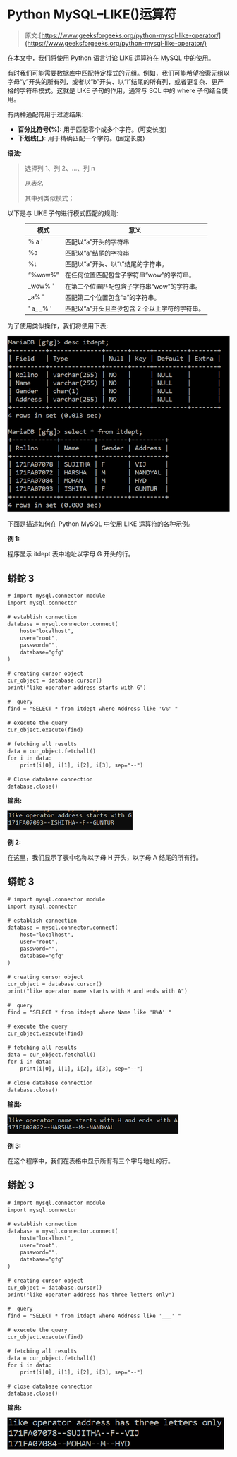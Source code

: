 # Python MySQL–LIKE()运算符

> 原文:[https://www.geeksforgeeks.org/python-mysql-like-operator/](https://www.geeksforgeeks.org/python-mysql-like-operator/)

在本文中，我们将使用 Python 语言讨论 LIKE 运算符在 MySQL 中的使用。

有时我们可能需要数据库中匹配特定模式的元组。例如，我们可能希望检索元组以字母“y”开头的所有列，或者以“b”开头、以“l”结尾的所有列，或者更复杂、更严格的字符串模式。这就是 LIKE 子句的作用，通常与 SQL 中的 where 子句结合使用。

有两种通配符用于过滤结果:

*   **百分比符号(%):** 用于匹配零个或多个字符。(可变长度)
*   **下划线(_):** 用于精确匹配一个字符。(固定长度)

**语法:**

> 选择列 1、列 2、…、列 n
> 
> 从表名
> 
> 其中列类似模式；

以下是与 LIKE 子句进行模式匹配的规则:

<figure class="table">

| 模式 | 意义 |
| --- | --- |
| % a ' | 匹配以“a”开头的字符串 |
| %a | 匹配以“a”结尾的字符串 |
| %t | 匹配以“a”开头、以“t”结尾的字符串。 |
| “%wow%” | 在任何位置匹配包含子字符串“wow”的字符串。 |
| _wow% ' | 在第二个位置匹配包含子字符串“wow”的字符串。 |
| _a% ' | 匹配第二个位置包含“a”的字符串。 |
| ' a_ _% ' | 匹配以“a”开头且至少包含 2 个以上字符的字符串。 |

</figure>

为了使用类似操作，我们将使用下表:

![](img/fa0535e173f5675e0c1d5dcee3bdb74f.png)

下面是描述如何在 Python MySQL 中使用 LIKE 运算符的各种示例。

**例 1:**

程序显示 itdept 表中地址以字母 G 开头的行。

## 蟒蛇 3

```
# import mysql.connector module
import mysql.connector

# establish connection
database = mysql.connector.connect(
    host="localhost",
    user="root",
    password="",
    database="gfg"
)

# creating cursor object
cur_object = database.cursor()
print("like operator address starts with G")

#  query
find = "SELECT * from itdept where Address like 'G%' "

# execute the query
cur_object.execute(find)

# fetching all results
data = cur_object.fetchall()
for i in data:
    print(i[0], i[1], i[2], i[3], sep="--")

# Close database connection
database.close()
```

**输出:**

![](img/1a62379a390d0d008ec5ee8e2111d610.png)

**例 2:**

在这里，我们显示了表中名称以字母 H 开头，以字母 A 结尾的所有行。

## 蟒蛇 3

```
# import mysql.connector module
import mysql.connector

# establish connection
database = mysql.connector.connect(
    host="localhost",
    user="root",
    password="",
    database="gfg"
)

# creating cursor object
cur_object = database.cursor()
print("like operator name starts with H and ends with A")

#  query
find = "SELECT * from itdept where Name like 'H%A' "

# execute the query
cur_object.execute(find)

# fetching all results
data = cur_object.fetchall()
for i in data:
    print(i[0], i[1], i[2], i[3], sep="--")

# close database connection
database.close()
```

**输出:**

![](img/d64e60e29a8275a5dccd38dff9176222.png)

**例 3:**

在这个程序中，我们在表格中显示所有有三个字母地址的行。

## 蟒蛇 3

```
# import mysql.connector module
import mysql.connector

# establish connection
database = mysql.connector.connect(
    host="localhost",
    user="root",
    password="",
    database="gfg"
)

# creating cursor object
cur_object = database.cursor()
print("like operator address has three letters only")

#  query
find = "SELECT * from itdept where Address like '___' "

# execute the query
cur_object.execute(find)

# fetching all results
data = cur_object.fetchall()
for i in data:
    print(i[0], i[1], i[2], i[3], sep="--")

# close database connection
database.close()
```

**输出:**

![](img/3a8eb57aca75a719f60997d61d195866.png)